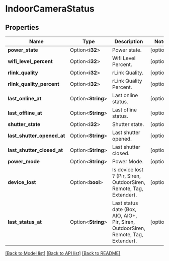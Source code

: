 # IndoorCameraStatus

## Properties

Name | Type | Description | Notes
------------ | ------------- | ------------- | -------------
**power_state** | Option<**i32**> | Power state. | [optional]
**wifi_level_percent** | Option<**i32**> | Wifi Level Percent. | [optional]
**rlink_quality** | Option<**i32**> | rLink Quality. | [optional]
**rlink_quality_percent** | Option<**i32**> | rLink Quality Percent. | [optional]
**last_online_at** | Option<**String**> | Last online status. | [optional]
**last_offline_at** | Option<**String**> | Last ofline status. | [optional]
**shutter_state** | Option<**i32**> | Shutter state. | [optional]
**last_shutter_opened_at** | Option<**String**> | Last shutter opened. | [optional]
**last_shutter_closed_at** | Option<**String**> | Last shutter closed. | [optional]
**power_mode** | Option<**String**> | Power Mode. | [optional]
**device_lost** | Option<**bool**> | Is device lost ? (Pir, Siren, OutdoorSiren, Remote, Tag, Extender). | [optional]
**last_status_at** | Option<**String**> | Last status date (Box, AIO, AIO+, Pir, Siren, OutdoorSiren, Remote, Tag, Extender). | [optional]

[[Back to Model list]](../README.md#documentation-for-models) [[Back to API list]](../README.md#documentation-for-api-endpoints) [[Back to README]](../README.md)


